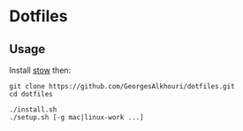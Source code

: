 # Dotfiles

## Usage 

Install [stow](https://www.gnu.org/software/stow/) then:

```shell
git clone https://github.com/GeorgesAlkhouri/dotfiles.git
cd dotfiles

./install.sh
./setup.sh [-g mac|linux-work ...]
```


